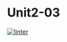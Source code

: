 # Unit2-03
[![linter](https://github.com/<Rober-Smith>/<Unit2-03>/workflows/linter/badge.svg)](https://github.com/marketplace/actions/super-linter)         
